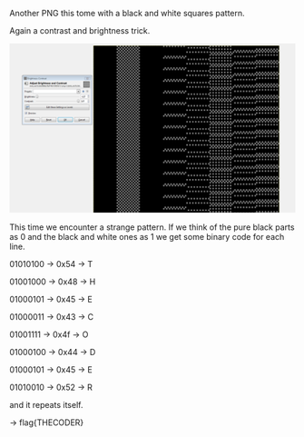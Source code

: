 Another PNG this tome with a black and white squares pattern.

Again a contrast and brightness trick.

<img src="images/dots.png">

This time we encounter a strange pattern.
If we think of the pure black parts as 0 and the black and white ones as 1 we get some binary code for each line.

01010100 -> 0x54 -> T

01001000 -> 0x48 -> H

01000101 -> 0x45 -> E

01000011 -> 0x43 -> C

01001111 -> 0x4f -> O

01000100 -> 0x44 -> D

01000101 -> 0x45 -> E

01010010 -> 0x52 -> R

and it repeats itself.

-> flag{THECODER}
